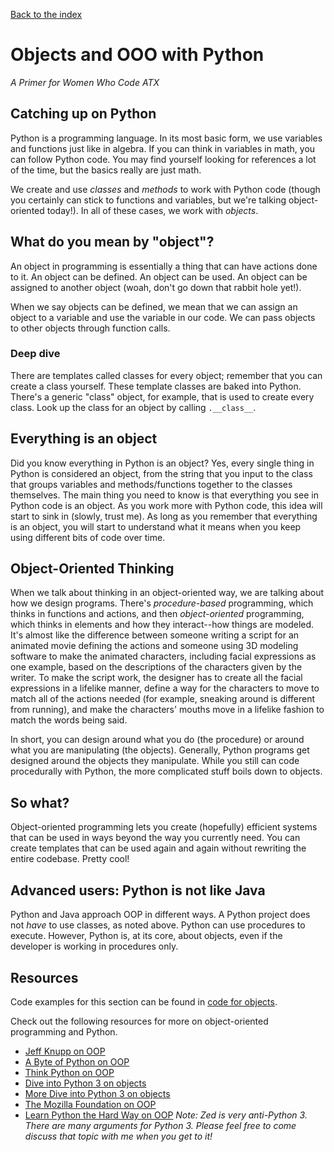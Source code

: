 [Back to the index](/BeginnerCodersWWCATX)

# Objects and OOO with Python

_A Primer for Women Who Code ATX_

## Catching up on Python

Python is a programming language. In its most basic form, we use variables and functions just like in algebra. If you can think in variables in math, you can follow Python code. You may find yourself looking for references a lot of the time, but the basics really are just math.

We create and use _classes_ and _methods_ to work with Python code (though you certainly can stick to functions and variables, but we're talking object-oriented today!). In all of these cases, we work with _objects_.

## What do you mean by "object"?

An object in programming is essentially a thing that can have actions done to it. An object can be defined. An object can be used. An object can be assigned to another object (woah, don't go down that rabbit hole yet!).

When we say objects can be defined, we mean that we can assign an object to a variable and use the variable in our code. We can pass objects to other objects through function calls.

### Deep dive

There are templates called classes for every object; remember that you can create a class yourself. These template classes are baked into Python. There's a generic "class" object, for example, that is used to create every class. Look up the class for an object by calling `.__class__`.

## Everything is an object

Did you know everything in Python is an object? Yes, every single thing in Python is considered an object, from the string that you input to the class that groups variables and methods/functions together to the classes themselves. The main thing you need to know is that everything you see in Python code is an object. As you work more with Python code, this idea will start to sink in (slowly, trust me). As long as you remember that everything is an object, you will start to understand what it means when you keep using different bits of code over time.

## Object-Oriented Thinking

When we talk about thinking in an object-oriented way, we are talking about how we design programs. There's _procedure-based_ programming, which thinks in functions and actions, and then _object-oriented_ programming, which thinks in elements and how they interact--how things are modeled. It's almost like the difference between someone writing a script for an animated movie defining the actions and someone using 3D modeling software to make the animated characters, including facial expressions as one example, based on the descriptions of the characters given by the writer. To make the script work, the designer has to create all the facial expressions in a lifelike manner, define a way for the characters to move to match all of the actions needed (for example, sneaking around is different from running), and make the characters' mouths move in a lifelike fashion to match the words being said.

In short, you can design around what you do (the procedure) or around what you are manipulating (the objects). Generally, Python programs get designed around the objects they manipulate. While you still can code procedurally with Python, the more complicated stuff boils down to objects.

## So what?

Object-oriented programming lets you create (hopefully) efficient systems that can be used in ways beyond the way you currently need. You can create templates that can be used again and again without rewriting the entire codebase. Pretty cool!

## Advanced users: Python is not like Java

Python and Java approach OOP in different ways. A Python project does not _have_ to use classes, as noted above. Python can use procedures to execute. However, Python is, at its core, about objects, even if the developer is working in procedures only.

## Resources

Code examples for this section can be found in [code for objects](../examples/objects.md).

Check out the following resources for more on object-oriented programming and Python.

- [Jeff Knupp on OOP](https://jeffknupp.com/blog/2014/06/18/improve-your-python-python-classes-and-object-oriented-programming/)
- [A Byte of Python on OOP](https://python.swaroopch.com/oop.html)
- [Think Python on OOP](http://greenteapress.com/thinkpython/html/thinkpython018.html#toc182)
- [Dive into Python 3 on objects](http://www.diveintopython3.net/your-first-python-program.html#everythingisanobject)
- [More Dive into Python 3 on objects](http://www.diveintopython3.net/your-first-python-program.html#whatsanobject)
- [The Mozilla Foundation on OOP](https://developer.mozilla.org/en-US/docs/Learn/Drafts/Python/Quickly_Learn_Object_Oriented_Programming)
- [Learn Python the Hard Way on OOP](https://learnpythonthehardway.org/book/ex40.html) *Note: Zed is very anti-Python 3. There are many arguments for Python 3. Please feel free to come discuss that topic with me when you get to it!*
